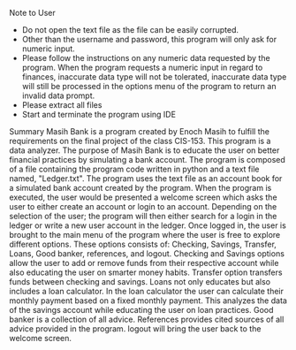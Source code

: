 Note to User
-	Do not open the text file as the file can be easily corrupted.  
-	Other than the username and password, this program will only ask for numeric input. 
-	Please follow the instructions on any numeric data requested by the program. When the program requests a numeric input in regard to finances, inaccurate data type will not be tolerated, inaccurate data type will still be processed in the options menu of the program to return an invalid data prompt. 
-	Please extract all files
-	Start and terminate the program using IDE

Summary
Masih Bank is a program created by Enoch Masih to fulfill the requirements on the final project of the class CIS-153. 
This program is a data analyzer. 
The purpose of Masih Bank is to educate the user on better financial practices by simulating a bank account.
The program is composed of a file containing the program code written in python and a text file named, "Ledger.txt".
The program uses the text file as an account book for a simulated bank account created by the program.
When the program is executed, the user would be presented a welcome screen which asks the user to either create an account or login to an account. 
Depending on the selection of the user; the program will then either search for a login in the ledger or write a new user account in the ledger.
Once logged in, the user is brought to the main menu of the program where the user is free to explore different options.
These options consists of: Checking, Savings, Transfer, Loans, Good banker, references, and logout.
Checking and Savings options allow the user to add or remove funds from their respective account while also educating the user on smarter money habits.
Transfer option transfers funds between checking and savings.
Loans not only educates but also includes a loan calculator.
In the loan calculator the user can calculate their monthly payment based on a fixed monthly payment.
This analyzes the data of the savings account while educating the user on loan practices.
Good banker is a collection of all advice.
References provides cited sources of all advice provided in the program.
logout will bring the user back to the welcome screen.
